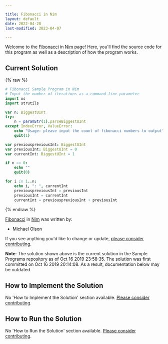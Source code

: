 ```yaml
---

title: Fibonacci in Nim
layout: default
date: 2022-04-28
last-modified: 2023-04-07

---
```


Welcome to the [Fibonacci](https://sampleprograms.io/projects/fibonacci) in [Nim](https://sampleprograms.io/languages/nim) page! Here, you'll find the source code for this program as well as a description of how the program works.

## Current Solution

{% raw %}

```nim
# Fibonacci Sample Program in Nim
# Input the number of iterations as a command-line parameter
import os
import strutils

var n: BiggestUInt
try:
    n = paramStr(1).parseBiggestUInt
except IndexError, ValueError:
    echo "Usage: please input the count of fibonacci numbers to output"
    quit(1)

var previouspreviousInt: BiggestUInt
var previousInt: BiggestUInt = 0
var currentInt: BiggestUInt = 1

if n == 0:
    echo ""
    quit(0)

for i in 1..n:
    echo i, ": ", currentInt
    previouspreviousInt = previousInt
    previousInt = currentInt
    currentInt = previouspreviousInt + previousInt
```

{% endraw %}

[Fibonacci](https://sampleprograms.io/projects/fibonacci) in [Nim](https://sampleprograms.io/languages/nim) was written by:

- Michael Olson

If you see anything you'd like to change or update, [please consider contributing](https://github.com/TheRenegadeCoder/sample-programs).

**Note**: The solution shown above is the current solution in the Sample Programs repository as of Oct 16 2019 23:58:35. The solution was first committed on Oct 16 2019 20:14:08. As a result, documentation below may be outdated.

## How to Implement the Solution

No 'How to Implement the Solution' section available. [Please consider contributing](https://github.com/TheRenegadeCoder/sample-programs-website).

## How to Run the Solution

No 'How to Run the Solution' section available. [Please consider contributing](https://github.com/TheRenegadeCoder/sample-programs-website).